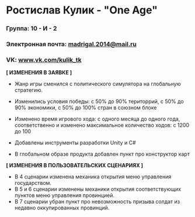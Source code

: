 # Ростислав Кулик - "One Age"

### Группа: 10 - И - 2
### Электронная почта: madrigal.2014@mail.ru
### VK: www.vk.com/kulik_tk


**[ ИЗМЕНЕНИЯ В ЗАЯВКЕ ]**

* Жанр игры сменился с политического симулятора на глобальную стратегию.

* Изменились условия победы: с 50% до 90% територрий, с 50% до 90% экономики, с 50% до 100% стран в союзном блоке

* Изменено время игрового хода: с одного месяца до одного года, соответственно и изменено максимальное количество ходов: с 1200 до 100

* Добавлены инструменты разработки Unity и C#

* В глобальном образе продукта добавлен пункт про конструктор карт

**[ ИЗМЕНЕНИЯ В ПОЛЬЗОВАТЕЛЬСКИХ СЦЕНАРИЯХ ]**

* В 4 сценарии изменена механика открытия меню управления государством.
* В 5 и 6 сценарии изменены механики открытия соответствующих пунктов меню управления провинцией.
* В 7 сценарии убран пункт про невозможность призыва солдат из недавно оккупированных провинций.